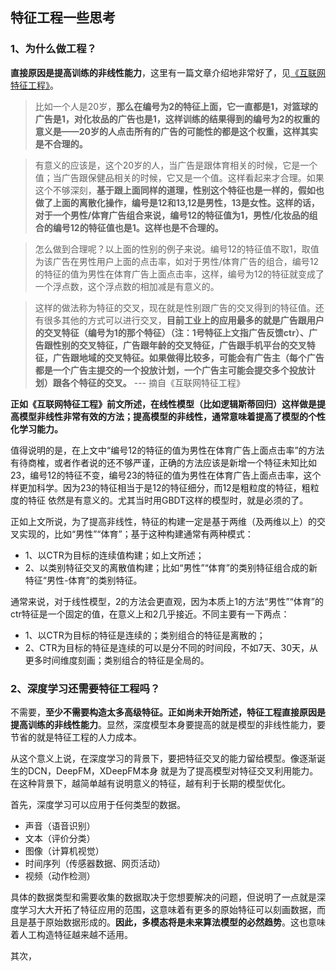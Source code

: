 ## 特征工程一些思考

### 1、为什么做工程？
**直接原因是提高训练的非线性能力**，这里有一篇文章介绍地非常好了，见[《互联网特征工程》](https://blog.csdn.net/mytestmy/article/details/19088827)。

> 比如一个人是20岁，**那么在编号为2的特征上面，它一直都是1，对篮球的广告是1，对化妆品的广告也是1，这样训练的结果得到的编号为2的权重的意义是——20岁的人点击所有的广告的可能性的都是这个权重，这样其实是不合理的。**  

>有意义的应该是，这个20岁的人，当广告是跟体育相关的时候，它是一个值；当广告跟保健品相关的时候，它又是一个值。这样看起来才合理。如果这个不够深刻，**基于跟上面同样的道理，性别这个特征也是一样的，假如也做了上面的离散化操作，编号是12和13,12是男性，13是女性。这样的话，对于一个男性/体育广告组合来说，编号12的特征值为1，男性/化妆品的组合的编号12的特征值也是1。这样也是不合理的。**  

>怎么做到合理呢？以上面的性别的例子来说。编号12的特征值不取1，取值为该广告在男性用户上面的点击率，如对于男性/体育广告的组合，编号12的特征的值为男性在体育广告上面点击率，这样，编号为12的特征就变成了一个浮点数，这个浮点数的相加减是有意义的。  

>这样的做法称为特征的交叉，现在就是性别跟广告的交叉得到的特征值。还有很多其他的方式可以进行交叉，**目前工业上的应用最多的就是广告跟用户的交叉特征（编号为1的那个特征）（注：1号特征上文指广告反馈ctr）、广告跟性别的交叉特征，广告跟年龄的交叉特征，广告跟手机平台的交叉特征，广告跟地域的交叉特征。如果做得比较多，可能会有广告主（每个广告都是一个广告主提交的一个投放计划，一个广告主可能会提交多个投放计划）跟各个特征的交叉。**   --- 摘自《互联网特征工程》

**正如《互联网特征工程》前文所述，在线性模型（比如逻辑斯蒂回归）这样做是提高模型非线性非常有效的方法；提高模型的非线性，通常意味着提高了模型的个性化学习能力。**

值得说明的是，在上文中“编号12的特征的值为男性在体育广告上面点击率”的方法有待商榷，或者作者说的还不够严谨，正确的方法应该是新增一个特征未知比如23，编号12的特征不变，编号23的特征的值为男性在体育广告上面点击率，这个样更加科学。因为23的特征相当于是12的特征细分，而12是粗粒度的特征，粗粒度的特征 依然是有意义的。尤其当时用GBDT这样的模型时，就是必须的了。

正如上文所说，为了提高非线性，特征的构建一定是基于两维（及两维以上）的交叉实现的，比如“男性”“体育”；基于这种构建通常有两种模式：

* 1、以CTR为目标的连续值构建；如上文所述；
* 2、以类别特征交叉的离散值构建；比如“男性”“体育”的类别特征组合成的新特征“男性-体育”的类别特征。

通常来说，对于线性模型，2的方法会更直观，因为本质上1的方法“男性”“体育”的ctr特征是一个固定的值，在意义上和2几乎接近。不同主要有一下两点：

* 1、以CTR为目标的特征是连续的；类别组合的特征是离散的；
* 2、CTR为目标的特征是连续的可以是分不同的时间段，不如7天、30天，从更多时间维度刻画；类别组合的特征是全局的。

### 2、深度学习还需要特征工程吗？
不需要，**至少不需要构造太多高级特征。**正如尚未开始所述，特征工程**直接原因是提高训练的非线性能力**。显然，深度模型本身要提高的就是模型的非线性能力，要节省的就是特征工程的人力成本。

从这个意义上说，在深度学习的背景下，要把特征交叉的能力留给模型。像逐渐诞生的DCN，DeepFM，XDeepFM本身 就是为了提高模型对特征交叉利用能力。在这种背景下，越简单越有说明意义的特征，越有利于长期的模型优化。

首先，深度学习可以应用于任何类型的数据。

* 声音（语音识别）
* 文本（评价分类）
* 图像（计算机视觉）
* 时间序列（传感器数据、网页活动）
* 视频（动作检测）

具体的数据类型和需要收集的数据取决于您想要解决的问题，但说明了一点就是深度学习大大开拓了特征应用的范围，这意味着有更多的原始特征可以刻画数据，而且是基于原始数据形成的。**因此，多模态将是未来算法模型的必然趋势**。这也意味着人工构造特征越来越不适用。

其次，

